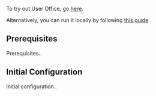 
To try out User Office, go [here](https://staging.useroffice.ess.eu/).

Alternatively, you can run it locally by following [this guide](developer-guide/running_locally.md).

## Prerequisites

Prerequisites..

## Initial Configuration

Initial configuration..